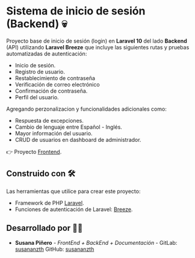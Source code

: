 # Sistema de inicio de sesión (Backend) 💀

Proyecto base de inicio de sesión (login) en **Laravel 10** del lado **Backend** (API) utilizando **Laravel Breeze** que incluye las siguientes rutas y pruebas automatizadas de autenticación:
* Inicio de sesión.
* Registro de usuario.
* Restablecimiento de contraseña
* Verificación de correo electrónico
* Confirmación de contraseña.
* Perfil del usuario.

Agregando perzonalizacion y funcionalidades adicionales como:
* Respuesta de excepciones.
* Cambio de lenguaje entre Español - Inglés.
* Mayor información del usuario.
* CRUD de usuarios en dashboard de administrador.

👉 Proyecto [Frontend](https://github.com/susananzth/breeze-login-frontend-next).

## Construido con 🛠️

Las herramientas que utilice para crear este proyecto:

* Framework de PHP [Laravel](https://laravel.com/docs/10.x).
* Funciones de autenticación de Laravel: [Breeze](https://laravel.com/docs/10.x/starter-kits#breeze-and-next).

## Desarrollado por 👩‍💻

* **Susana Piñero** - *FrontEnd + BackEnd + Documentación* - GitLab: [susananzth](https://gitlab.com/susananzth) GitHub: [susananzth](https://github.com/susananzth)